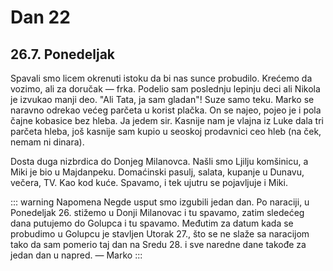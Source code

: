 # Dan 22

## 26.7. Ponedeljak

Spavali smo licem okrenuti istoku da bi nas sunce probudilo. Krećemo da vozimo, ali za doručak — frka. Podelio sam poslednju lepinju deci ali Nikola je izvukao manji deo. "Ali Tata, ja sam gladan"! Suze samo teku. Marko se naravno odrekao većeg parčeta u korist plačka. On se najeo, pojeo je i pola čajne kobasice bez hleba. Ja jedem sir. Kasnije nam je vlajna iz Luke dala tri parčeta hleba, još kasnije sam kupio u seoskoj prodavnici ceo hleb (na ček, nemam ni dinara).

Dosta duga nizbrdica do Donjeg Milanovca. Našli smo Ljilju komšinicu, a Miki je bio u Majdanpeku. Domaćinski pasulj, salata, kupanje u Dunavu, večera, TV. Kao kod kuće. Spavamo, i tek ujutru se pojavljuje i Miki.

::: warning Napomena
Negde usput smo izgubili jedan dan. Po naraciji, u Ponedeljak 26. stižemo u Donji Milanovac i tu spavamo, zatim sledećeg dana putujemo do Golupca i tu spavamo. Međutim za datum kada se probudimo u Golupcu je stavljen Utorak 27., što se ne slaže sa naracijom tako da sam pomerio taj dan na Sredu 28. i sve naredne dane takođe za jedan dan u napred. — Marko
:::
